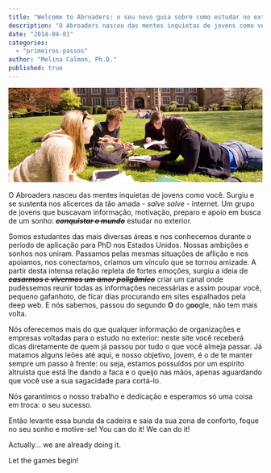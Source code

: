 ```yaml
---
title: "Welcome to Abroaders: o seu novo guia sobre como estudar no exterior"
description: "O Abroaders nasceu das mentes inquietas de jovens como você. Surgiu e se sustenta nos alicerces da tão amada - _salve salve_ - internet. Um grupo de jovens que buscavam informação, motivação, preparo e apoio em busca de um sonho: estudar no exterior."
date: "2014-04-01"
categories: 
  - "primeiros-passos"
author: "Melina Calmon, Ph.D."
published: true
---
```


![Students on campus](/images/abroaders.png)

O Abroaders nasceu das mentes inquietas de jovens como você. Surgiu e se sustenta nos alicerces da tão amada - _salve salve_ - internet. Um grupo de jovens que buscavam informação, motivação, preparo e apoio em busca de um sonho: **_~~conquistar o mundo~~_** estudar no exterior.

Somos estudantes das mais diversas áreas e nos conhecemos durante o período de aplicação para PhD nos Estados Unidos. Nossas ambições e sonhos nos uniram. Passamos pelas mesmas situações de aflição e nos apoiamos, nos conectamos, criamos um vínculo que se tornou amizade. A partir desta intensa relação repleta de fortes emoções, surgiu a ideia de **_~~casarmos e vivermos um amor poligâmico~~_** criar um canal onde pudéssemos reunir todas as informações necessárias e assim poupar você, pequeno gafanhoto, de ficar dias procurando em sites espalhados pela deep web. E nós sabemos, passou do segundo **O** do g**oo**gle, não tem mais volta.

Nós oferecemos mais do que qualquer informação de organizações e empresas voltadas para o estudo no exterior: neste site você receberá dicas diretamente de quem já passou por tudo o que você almeja passar. Já matamos alguns leões até aqui, e nosso objetivo, jovem, é o de te manter sempre um passo à frente: ou seja, estamos possuídos por um espírito altruísta que está lhe dando a faca e o queijo nas mãos, apenas aguardando que você use a sua sagacidade para cortá-lo.

Nós garantimos o nosso trabalho e dedicação e esperamos só uma coisa em troca: o seu sucesso.

Então levante essa bunda da cadeira e saia da sua zona de conforto, foque no seu sonho e motive-se! You can do it! We can do it!

Actually... we are already doing it.

Let the games begin!